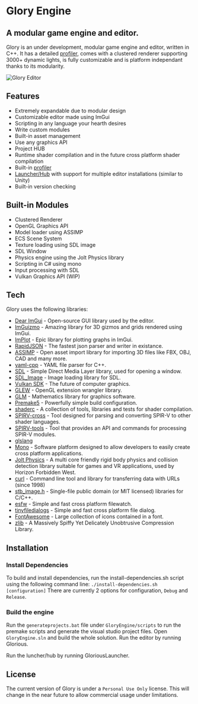 # Glory Engine
## A modular game engine and editor.

Glory is an under development, modular game engine and editor, written in C++.
It has a detailed [profiler](https://github.com/TheMadDodger/Glory/wiki/Profiling), comes with a clustered renderer supporting 3000+ dynamic lights, is fully customizable and is platform independant thanks to its modularity.

![Glory Editor](https://glory-engine.com/static/media/Editor.05d1513b28ecf536e655.png)

## Features
- Extremely expandable due to modular design
- Customizable editor made using ImGui
- Scripting in any language your hearth desires
- Write custom modules
- Built-in asset management
- Use any graphics API
- Project HUB
- Runtime shader compilation and in the future cross platform shader compilation
- Built-in [profiler](https://github.com/TheMadDodger/Glory/wiki/Profiling)
- [Launcher/Hub](https://github.com/TheMadDodger/Glory/wiki/Editor-Launcher-Hub) with support for multiple editor installations (similar to Unity)
- Built-in version checking

## Built-in Modules
- Clustered Renderer
- OpenGL Graphics API
- Model loader using ASSIMP
- ECS Scene System
- Texture loading using SDL image
- SDL Window
- Physics engine using the Jolt Physics library
- Scripting in C# using mono
- Input processing with SDL
- Vulkan Graphics API (WIP)

## Tech

Glory uses the following libraries:

- [Dear ImGui](https://github.com/ocornut/imgui) - Open-source GUI library used by the editor.
- [ImGuizmo](https://github.com/CedricGuillemet/ImGuizmo) - Amazing library for 3D gizmos and grids rendered using ImGui.
- [ImPlot](https://github.com/epezent/implot) - Epic library for plotting graphs in ImGui.
- [RapidJSON](https://github.com/Tencent/rapidjson/) - The fastest json parser and writer in existance.
- [ASSIMP](http://assimp.org/) - Open asset import library for importing 3D files like FBX, OBJ, CAD and many more.
- [yaml-cpp](https://github.com/jbeder/yaml-cpp) - YAML file parser for C++.
- [SDL](https://www.libsdl.org/) - Simple Direct Media Layer library, used for opening a window.
- [SDL_Image](https://github.com/libsdl-org/SDL_image) - Image loading library for SDL.
- [Vulkan SDK](https://www.lunarg.com/vulkan-sdk/) - The future of computer graphics.
- [GLEW](http://glew.sourceforge.net/) - OpenGL extension wrangler library.
- [GLM](https://github.com/g-truc/glm) - Mathematics library for graphics software.
- [Premake5](https://premake.github.io/) - Powerfully simple build configuration.
- [shaderc](https://github.com/google/shaderc) - A collection of tools, libraries and tests for shader compilation.
- [SPIRV-cross](https://github.com/KhronosGroup/SPIRV-Cross) - Tool designed for parsing and converting SPIR-V to other shader languages.
- [SPIRV-tools](https://github.com/KhronosGroup/SPIRV-Tools) - Tool that provides an API and commands for processing SPIR-V modules.
- [glslang](https://github.com/KhronosGroup/glslang)
- [Mono](https://www.mono-project.com/) - Software platform designed to allow developers to easily create cross platform applications.
- [Jolt Physics](https://github.com/jrouwe/JoltPhysics) - A multi core friendly rigid body physics and collision detection library suitable for games and VR applications, used by Horizon Forbidden West.
- [curl](https://curl.se/) - Command line tool and library for transferring data with URLs (since 1998)
- [stb_image.h](https://github.com/nothings/stb) - Single-file public domain (or MIT licensed) libraries for C/C++.
- [esfw](https://github.com/SpartanJ/efsw) - Simple and fast cross platform filewatch.
- [tinyfiledialogs](https://github.com/native-toolkit/libtinyfiledialogs) - Simple and fast cross platform file dialog.
- [FontAwesome](https://fontawesome.com/) - Large collection of icons contained in a font.
- [zlib](https://www.zlib.net/) - A Massively Spiffy Yet Delicately Unobtrusive Compression Library.

## Installation

### Install Dependencies

To build and install dependencies, run the install-dependencies.sh script using the following command line:
`./install-dependencies.sh [configuration]`
There are currently 2 options for configuration, `Debug` and `Release`.

### Build the engine

Run the `generateprojects.bat` file under `GloryEngine/scripts` to run the premake scripts and generate the visual studio project files.
Open `GloryEngine.sln` and build the whole solution.
Run the editor by running Glorious.

Run the luncher/hub by running GloriousLauncher.

## License

The current version of Glory is under a `Personal Use Only` license.
This will change in the near future to allow commercial usage under limitations.
